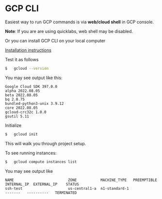 # GCP CLI

Easiest way to run GCP commands is via **web/cloud shell** in GCP console.

**Note**: If you are are using quicklabs, web shell may be disabled.

Or you can install GCP CLI on your local computer

[Installation instructions](https://cloud.google.com/sdk/docs/install)

Test it as follows

```bash
$   gcloud --version
```

You may see output like this:

```console
Google Cloud SDK 397.0.0
alpha 2022.08.05
beta 2022.08.05
bq 2.0.75
bundled-python3-unix 3.9.12
core 2022.08.05
gcloud-crc32c 1.0.0
gsutil 5.11
```

Initialize

```bash
$   gcloud init
```

This will walk you through project setup.

To see running instances:

```bash
$   gcloud compute instances list
```

You may see output like

```console
NAME                         ZONE           MACHINE_TYPE   PREEMPTIBLE  INTERNAL_IP  EXTERNAL_IP    STATUS
ssh-test                     us-central1-a  n1-standard-1               -------   ----------   TERMINATED
```

